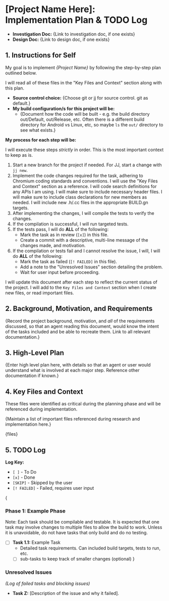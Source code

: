 # [Project Name Here]: Implementation Plan & TODO Log

* **Investigation Doc:** {Link to investigation doc, if one exists}
* **Design Doc:** {Link to design doc, if one exists}

## 1. Instructions for Self

My goal is to implement *{Project Name}* by following the step-by-step plan
outlined below.

I will read all of these files in the "Key Files and Context" section along
with this plan.

-   **Source control choice:** {Choose git or jj for source control. git as
    default.}
-   **My build configuration/s for this project will be:**
    -    {Document how the code will be built - e.g. the build directory
         out/Default, out/Release, etc. Often there is a different build
         directory for Android vs Linux, etc, so maybe `ls` the `out/`
         directory to see what exists.}

**My process for each step will be:**

I will execute these steps *strictly* in order. This is the most important
context to keep as is.

1.  Start a new branch for the project if needed. For JJ, start a change with
    `jj new`.
1.  Implement the code changes required for the task, adhering to Chromium
    coding standards and conventions. I will use the "Key Files and Context"
    section as a reference. I will code search definitions for any APIs I am
    using. I will make sure to include necessary header files. I will make
    sure to include class declarations for new members as needed. I will
    include new .h/.cc files in the appropriate BUILD.gn targets.
2.  After implementing the changes, I will compile the tests to verify the
    changes.
3.  If the compilation is successful, I will run targeted tests.
4.  If the tests pass, I will do **ALL** of the following:
    *   Mark the task as in review (`[x]`) in this file.
    *   Create a commit with a descriptive, multi-line message of
        the changes made, and motivation.
5.  If the compilation or tests fail and I cannot resolve the issue, I will, I
    will do **ALL** of the following:
    *   Mark the task as failed (`[! FAILED]` in this file).
    *   Add a note to the "Unresolved Issues" section detailing the problem.
    *   Wait for user input before proceeding.

I will update this document after each step to reflect the current status of
the project. I will add to the `Key Files and Context` section when I create
new files, or read important files.

## 2. Background, Motivation, and Requirements

{Record the project background, motivation, and *all* of the requirements
discussed, so that an agent reading this document, would know the intent of the
tasks included and be able to recreate them. Link to all relevant
documentation.}

## 3. High-Level Plan

{Enter high level plan here, with details so that an agent or user would
understand what is involved at each major step. Reference other documentation
if known.}

## 4. Key Files and Context

These files were identified as critical during the planning phase and will be
referenced during implementation.

{Maintain a list of important files referenced during research and
implementation here.}

{files}

## 5. TODO Log

**Log Key:**
*   `[ ]` - To Do
*   `[x]` - Done
*   `[SKIP]` - Skipped by the user
*   `[! FAILED]` - Failed, requires user input

{
### Phase 1: Example Phase

Note: Each task should be compilable and testable. It is expected that one task may involve changes to multiple files to allow the build to work. Unless it is unavoidable, do not have tasks that only build and do no testing.


*   [ ] **Task 1.1:** Example Task
    * Detailed task requirements. Can included build targets, tests to run, etc.
    * [ ] sub-tasks to keep track of smaller changes (optional)
}

### Unresolved Issues
*(Log of failed tasks and blocking issues)*

*   **Task Z:** [Description of the issue and why it failed].
